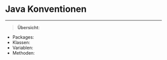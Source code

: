 # Java Konventionen
-----------

> __Übersicht__:

- Packages: 
- Klassen: 
- Variablen: 
- Methoden: 
